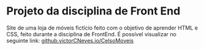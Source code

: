 
# Projeto da disciplina de Front End

Site de uma loja de móveis fictício feito com o objetivo de aprender HTML e CSS, feito durante a disciplina de FrontEnd. É possível visualizar no seguinte link: [github.victorCNeves.io/CelsoMoveis](github.victorCNeves.io/CelsoMoveis)
